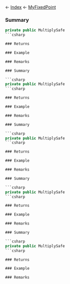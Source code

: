 ← [Index](Api-Index) ← [MyFixedPoint](VRage.MyFixedPoint)

### Summary

```csharp
private public MultiplySafe
```csharp

### Returns

### Example

### Remarks

### Summary

```csharp
private public MultiplySafe
```csharp

### Returns

### Example

### Remarks

### Summary

```csharp
private public MultiplySafe
```csharp

### Returns

### Example

### Remarks

### Summary

```csharp
private public MultiplySafe
```csharp

### Returns

### Example

### Remarks

### Summary

```csharp
private public MultiplySafe
```csharp

### Returns

### Example

### Remarks

